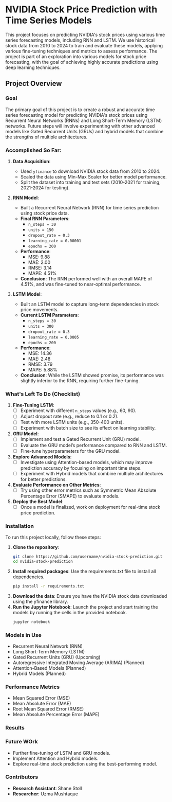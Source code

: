 # NVIDIA Stock Price Prediction with Time Series Models

This project focuses on predicting NVIDIA's stock prices using various time series forecasting models, including RNN and LSTM. We use historical stock data from 2010 to 2024 to train and evaluate these models, applying various fine-tuning techniques and metrics to assess performance. The project is part of an exploration into various models for stock price forecasting, with the goal of achieving highly accurate predictions using deep learning techniques.

## Project Overview

### Goal
The primary goal of this project is to create a robust and accurate time series forecasting model for predicting NVIDIA's stock prices using Recurrent Neural Networks (RNNs) and Long Short-Term Memory (LSTM) networks. Future steps will involve experimenting with other advanced models like Gated Recurrent Units (GRUs) and hybrid models that combine the strengths of multiple architectures.

### Accomplished So Far:
1. **Data Acquisition**: 
   - Used `yfinance` to download NVIDIA stock data from 2010 to 2024.
   - Scaled the data using Min-Max Scaler for better model performance.
   - Split the dataset into training and test sets (2010-2021 for training, 2021-2024 for testing).

2. **RNN Model**:
   - Built a Recurrent Neural Network (RNN) for time series prediction using stock price data.
   - **Final RNN Parameters**:
     - `n_steps = 30`
     - `units = 150`
     - `dropout_rate = 0.3`
     - `learning_rate = 0.00001`
     - `epochs = 200`
   - **Performance**: 
     - MSE: 9.88
     - MAE: 2.00
     - RMSE: 3.14
     - MAPE: 4.51%
   - **Conclusion**: The RNN performed well with an overall MAPE of 4.51%, and was fine-tuned to near-optimal performance.

3. **LSTM Model**:
   - Built an LSTM model to capture long-term dependencies in stock price movements.
   - **Current LSTM Parameters**:
     - `n_steps = 30`
     - `units = 300`
     - `dropout_rate = 0.3`
     - `learning_rate = 0.0005`
     - `epochs = 200`
   - **Performance**: 
     - MSE: 14.36
     - MAE: 2.48
     - RMSE: 3.79
     - MAPE: 5.88%
   - **Conclusion**: While the LSTM showed promise, its performance was slightly inferior to the RNN, requiring further fine-tuning.

### What's Left To Do (Checklist)

1. **Fine-Tuning LSTM**:
   - [ ] Experiment with different `n_steps` values (e.g., 60, 90).
   - [ ] Adjust dropout rate (e.g., reduce to 0.1 or 0.2).
   - [ ] Test with more LSTM units (e.g., 350-400 units).
   - [ ] Experiment with batch size to see its effect on learning stability.

2. **GRU Model**:
   - [ ] Implement and test a Gated Recurrent Unit (GRU) model.
   - [ ] Evaluate the GRU model’s performance compared to RNN and LSTM.
   - [ ] Fine-tune hyperparameters for the GRU model.

3. **Explore Advanced Models**:
   - [ ] Investigate using Attention-based models, which may improve prediction accuracy by focusing on important time steps.
   - [ ] Experiment with Hybrid models that combine multiple architectures for better predictions.

4. **Evaluate Performance on Other Metrics**:
   - [ ] Try using other error metrics such as Symmetric Mean Absolute Percentage Error (SMAPE) to evaluate models.
   
5. **Deploy the Best Model**:
   - [ ] Once a model is finalized, work on deployment for real-time stock price prediction.

### Installation

To run this project locally, follow these steps:

1. **Clone the repository**:
   ```bash
   git clone https://github.com/username/nvidia-stock-prediction.git
   cd nvidia-stock-prediction
2. **Install required packages**: Use the requirements.txt file to install all dependencies.
   ```bash
   pip install -r requirements.txt
3. **Download the data**: Ensure you have the NVIDIA stock data downloaded using the yfinance library.
4. **Run the Jupyter Notebook**: Launch the project and start training the models by running the cells in the provided notebook.
   ```bash
   jupyter notebook

### Models in Use

- Recurrent Neural Network (RNN)
- Long Short-Term Memory (LSTM)
- Gated Recurrent Units (GRU) (Upcoming)
- Autoregressive Integrated Moving Average (ARIMA) (Planned)
- Attention-Based Models (Planned)
- Hybrid Models (Planned)

### Performance Metrics
- Mean Squared Error (MSE)
- Mean Absolute Error (MAE)
- Root Mean Squared Error (RMSE)
- Mean Absolute Percentage Error (MAPE)

### Results


### Future WOrk
- Further fine-tuning of LSTM and GRU models.
- Implement Attention and Hybrid models.
- Explore real-time stock prediction using the best-performing model.

### Contributors
- **Research Assistant**: Shane Stoll
- **Researcher**: Uzma Mushtaque
